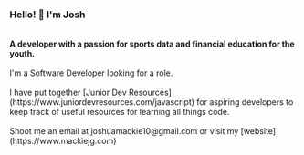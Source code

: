 ### Hello! 👋 I'm Josh
<br>
<strong>A developer with a passion for sports data and financial education for the youth.</strong>
<br><br>
 I'm a Software Developer looking for a role.
<br><br>
 I have put together [Junior Dev Resources](https://www.juniordevresources.com/javascript) for aspiring developers to keep track of useful resources for learning all things code.
<br><br>
 Shoot me an email at joshuamackie10@gmail.com or visit my [website](https://www.mackiejg.com)
